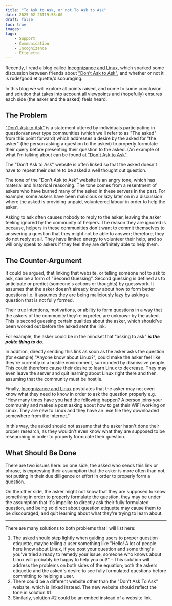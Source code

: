 ```yaml
---
title: "To Ask to Ask, or not To Ask to Ask"
date: 2025-02-26T19:53:00
draft: false
toc: true
images:
tags:
    - Support
    - Communication
    - Incognizance
    - Etiquette
---
```


Recently, I read a blog called [Incognizance and Linux](https://crittercorner.space/blog/incognizance-and-linux/), 
which sparked some discussion between friends about ["Don't Ask to Ask"](https://dontasktoask.com), and whether or not it is 
rude/good etiquette/discouraging.

In this blog we will explore all points raised, and come to some conclusion and solution that takes into account all viewpoints and 
(hopefully) ensures each side (the asker and the asked) feels heard.

## The Problem

["Don't Ask to Ask"](https://dontasktoask.com/) is a statement uttered by individuals participating in question/answer type communities (which we'll 
refer to as "The asked" from this point forward) which addresses a desire by the asked for "the asker" (the person asking 
a question to the asked) to properly formulate their query before presenting their question to the asked. (An example of 
what I'm talking about can be found at ["Don't Ask to Ask"](https://dontasktoask.com/).

The "Don't Ask to Ask" website is often linked so that the asked doesn't have to repeat their desire to be asked a well 
thought out question.

The tone of the "Don't Ask to Ask" website is an angry tone, which has material and historical reasoning. The tone comes from 
a resentment of askers who have burned many of the asked in these servers in the past. For example, some askers have been 
malicious or lazy later on in a discussion where the asked is providing unpaid, volunteered labour in order to help the asker.

Asking to ask often causes nobody to reply to the asker, leaving the asker feeling ignored by the community of helpers. 
The reason they are ignored is because, helpers in these communities don't want to commit themselves to answering a question 
that they might not be able to answer; therefore, they do not reply at all. They have limited energy to volunteer their help, 
and so will only speak to askers if they feel they are definitely able to help them.

## The Counter-Argument

It could be argued, that linking that website, or telling someone not to ask to ask, can be a form of "Second Guessing". 
Second guessing is defined as to anticipate or predict (someone's actions or thoughts) by guesswork. It assumes that the 
asker doesn't already know about how to form better questions i.e. it assumes they are being maliciously lazy by asking 
a question that is not fully formed.

Their true intentions, motivations, or ability to form questions in a way that the askers of the community they're in prefer, 
are unknown by the asked. This is second guessing certain qualities about the asker, which should've been worked out before 
the asked sent the link.

For example, the asker could be in the mindset that "asking to ask" ***is the polite thing to do***.

In addition, directly sending this link as soon as the asker asks the question (for example) "Anyone know about Linux?", 
could make the asker feel like they're currently in a hostile environment, surrounded by dismissive people. This could 
therefore cause their desire to learn Linux to decrease. They may even leave the server and quit learning about Linux 
right there and then, assuming that the community must be hostile.

Finally, [Incognizance and Linux](https://crittercorner.space/blog/incognizance-and-linux/) postulates 
that the asker may not even know what they need to know in order to ask the question properly e.g. "How many times have you had 
the following happen? A person joins your community and makes a post asking about how to get their WiFi working on Linux. 
They are new to Linux and they have an .exe file they downloaded somewhere from the internet."

In this way, the asked should not assume that the asker hasn't done their proper research, as they wouldn't even know what 
they are supposed to be researching in order to properly formulate their question.

## What Should Be Done

There are two issues here: on one side, the asked who sends this link or phrase, is expressing their assumption that 
the asker is more often than not, not putting in their due dilligence or effort in order to properly form a question.

On the other side, the asker might not know that they are supposed to know something in order to properly formulate the question, 
they may be under the assumption that it's impolite to directly ask their fully formulated question, and being so direct 
about question etiquette may cause them to be discouraged, and quit learning about what they're trying to learn about.

---

There are many solutions to both problems that I will list here:

1. The asked should step lightly when guiding users to proper question etiquette, maybe telling a user something like 
"Hello! A lot of people here know about Linux, if you post your question and some thing's you've tried already to 
remedy your issue, someone who knows about Linux will probably be happy to help you out!" - This solution will 
address the problems on both sides of the equation; both the askers etiquette and the asked's desire to see fully 
formulated questions before committing to helping a user.
2. There could be a different website other than the "Don't Ask To Ask" website, which is linked instead. The new 
website should reflect the tone in solution #1. 
3. Similarly, solution #2 could be an embed instead of a website link.

